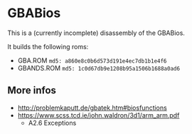 # GBABios

This is a (currently incomplete) disassembly of the GBABios.

It builds the following roms:

* GBA.ROM `md5: a860e8c0b6d573d191e4ec7db1b1e4f6`
* GBANDS.ROM `md5: 1c0d67db9e1208b95a1506b1688a0ad6`

## More infos

* http://problemkaputt.de/gbatek.htm#biosfunctions
* https://www.scss.tcd.ie/john.waldron/3d1/arm_arm.pdf
  * A2.6 Exceptions